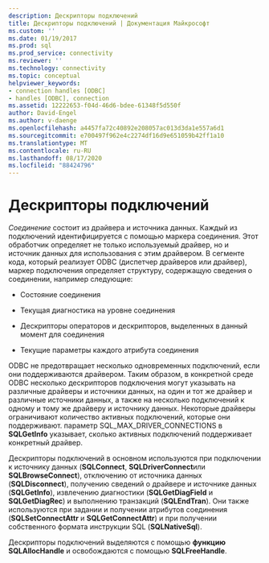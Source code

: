 ```yaml
---
description: Дескрипторы подключений
title: Дескрипторы подключений | Документация Майкрософт
ms.custom: ''
ms.date: 01/19/2017
ms.prod: sql
ms.prod_service: connectivity
ms.reviewer: ''
ms.technology: connectivity
ms.topic: conceptual
helpviewer_keywords:
- connection handles [ODBC]
- handles [ODBC], connection
ms.assetid: 12222653-f04d-46d6-bdee-61348f5d550f
author: David-Engel
ms.author: v-daenge
ms.openlocfilehash: a4457fa72c40892e208057ac013d3da1e557a6d1
ms.sourcegitcommit: e700497f962e4c2274df16d9e651059b42ff1a10
ms.translationtype: MT
ms.contentlocale: ru-RU
ms.lasthandoff: 08/17/2020
ms.locfileid: "88424796"
---
```

# <a name="connection-handles"></a>Дескрипторы подключений
*Соединение* состоит из драйвера и источника данных. Каждый из подключений идентифицируется с помощью маркера соединения. Этот обработчик определяет не только используемый драйвер, но и источник данных для использования с этим драйвером. В сегменте кода, который реализует ODBC (диспетчер драйверов или драйвер), маркер подключения определяет структуру, содержащую сведения о соединении, например следующие:  
  
-   Состояние соединения  
  
-   Текущая диагностика на уровне соединения  
  
-   Дескрипторы операторов и дескрипторов, выделенных в данный момент для соединения  
  
-   Текущие параметры каждого атрибута соединения  
  
 ODBC не предотвращает несколько одновременных подключений, если они поддерживаются драйвером. Таким образом, в конкретной среде ODBC несколько дескрипторов подключения могут указывать на различные драйверы и источники данных, на один и тот же драйвер и различные источники данных, а также на несколько подключений к одному и тому же драйверу и источнику данных. Некоторые драйверы ограничивают количество активных подключений, которые они поддерживают. параметр SQL_MAX_DRIVER_CONNECTIONS в **SQLGetInfo** указывает, сколько активных подключений поддерживает конкретный драйвер.  
  
 Дескрипторы подключений в основном используются при подключении к источнику данных (**SQLConnect**, **SQLDriverConnect**или **SQLBrowseConnect**), отключению от источника данных (**SQLDisconnect**), получению сведений о драйвере и источнике данных (**SQLGetInfo**), извлечению диагностики (**SQLGetDiagField** и **SQLGetDiagRec**) и выполнению транзакций (**SQLEndTran**). Они также используются при задании и получении атрибутов соединения (**SQLSetConnectAttr** и **SQLGetConnectAttr**) и при получении собственного формата инструкции SQL (**SQLNativeSql**).  
  
 Дескрипторы подключений выделяются с помощью **функцию SQLAllocHandle** и освобождаются с помощью **SQLFreeHandle**.
